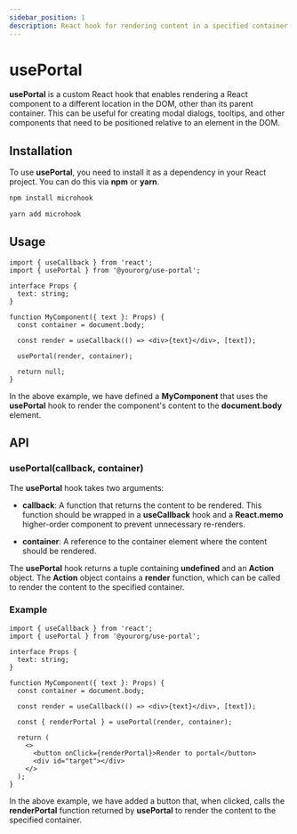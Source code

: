 ```yaml
---
sidebar_position: 1
description: React hook for rendering content in a specified container using portals.
---
```


# usePortal

<head>
  <meta name="keywords" content="react portal rendering, createPortal API, dynamic UI components, HTML element rendering, container management, portal composition in React, high-order component (HOC) pattern, DOM element rendering, nested rendering in React." />
</head>

**usePortal** is a custom React hook that enables rendering a React component to a different location in the DOM, other than its parent container. This can be useful for creating modal dialogs, tooltips, and other components that need to be positioned relative to an element in the DOM.

## Installation

To use **usePortal**, you need to install it as a dependency in your React project. You can do this via **npm** or **yarn**.

```bash
npm install microhook
```

```bash
yarn add microhook
```

## Usage

```tsx
import { useCallback } from 'react';
import { usePortal } from '@yourorg/use-portal';

interface Props {
  text: string;
}

function MyComponent({ text }: Props) {
  const container = document.body;

  const render = useCallback(() => <div>{text}</div>, [text]);

  usePortal(render, container);

  return null;
}
```

In the above example, we have defined a **MyComponent** that uses the **usePortal** hook to render the component's content to the **document.body** element.

## API

### usePortal(callback, container)

The **usePortal** hook takes two arguments:

- **callback**: A function that returns the content to be rendered. This function should be wrapped in a **useCallback** hook and a **React.memo** higher-order component to prevent unnecessary re-renders.

- **container**: A reference to the container element where the content should be rendered.

The **usePortal** hook returns a tuple containing **undefined** and an **Action** object. The **Action** object contains a **render** function, which can be called to render the content to the specified container.

### Example

```tsx
import { useCallback } from 'react';
import { usePortal } from '@yourorg/use-portal';

interface Props {
  text: string;
}

function MyComponent({ text }: Props) {
  const container = document.body;

  const render = useCallback(() => <div>{text}</div>, [text]);

  const { renderPortal } = usePortal(render, container);

  return (
    <>
      <button onClick={renderPortal}>Render to portal</button>
      <div id="target"></div>
    </>
  );
}
```

In the above example, we have added a button that, when clicked, calls the **renderPortal** function returned by **usePortal** to render the content to the specified container.